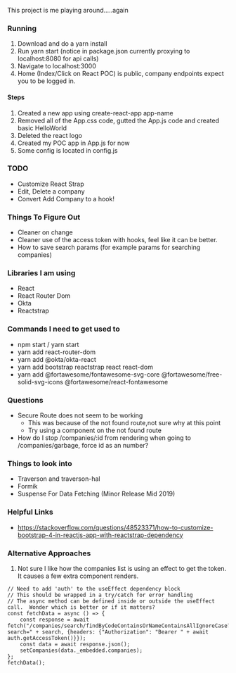 This project is me playing around.....again

### Running

1. Download and do a yarn install
1. Run yarn start (notice in package.json currently proxying to localhost:8080 for api calls)
1. Navigate to localhost:3000
1. Home (Index/Click on React POC) is public, company endpoints expect you to be logged in.

#### Steps

1. Created a new app using create-react-app app-name
1. Removed all of the App.css code, gutted the App.js code and created basic HelloWorld
1. Deleted the react logo 
1. Created my POC app in App.js for now
1. Some config is located in config.js

### TODO

* Customize React Strap
* Edit, Delete a company
* Convert Add Company to a hook!

### Things To Figure Out

* Cleaner on change
* Cleaner use of the access token with hooks, feel like it can be better.
* How to save search params (for example params for searching companies)

###  Libraries I am using

* React
* React Router Dom
* Okta
* Reactstrap

### Commands I need to get used to

* npm start / yarn start
* yarn add react-router-dom
* yarn add @okta/okta-react
* yarn add bootstrap reactstrap react react-dom
* yarn add @fortawesome/fontawesome-svg-core @fortawesome/free-solid-svg-icons @fortawesome/react-fontawesome

### Questions

* Secure Route does not seem to be working
  * This was because of the not found route,not sure why at this point
  * Try using a component on the not found route
* How do I stop /companies/:id from rendering when going to /companies/garbage, force id as an number?
  
### Things to look into 

* Traverson and traverson-hal
* Formik
* Suspense For Data Fetching (Minor Release Mid 2019)
  
### Helpful Links

* https://stackoverflow.com/questions/48523371/how-to-customize-bootstrap-4-in-reactjs-app-with-reactstrap-dependency

### Alternative Approaches

1. Not sure I like how the companies list is using an effect to get the token.  It causes a few extra component renders.

```
// Need to add 'auth' to the useEffect dependency block
// This should be wrapped in a try/catch for error handling
// The async method can be defined inside or outside the useEffect call.  Wonder which is better or if it matters?
const fetchData = async () => {
    const response = await fetch("/companies/search/findByCodeContainsOrNameContainsAllIgnoreCase?search=" + search, {headers: {"Authorization": "Bearer " + await auth.getAccessToken()}});
    const data = await response.json();
    setCompanies(data._embedded.companies);
};
fetchData();
```